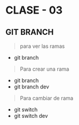 # CLASE - 03

## GIT BRANCH

> para ver las ramas

*   git branch


> Para crear una rama

*   git branch <nombre-rama>
*   git branch dev


> Para cambiar de rama

*   git switch <nombre-de-la-rama>
*   git switch dev
